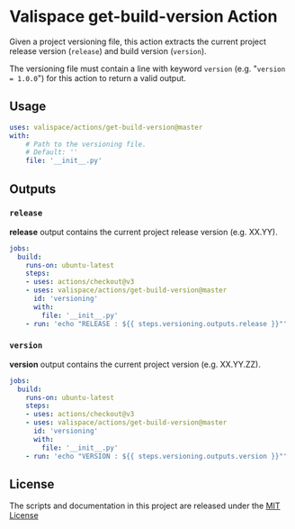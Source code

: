 # Valispace get-build-version Action

Given a project versioning file, this action extracts the current project release version (`release`) and build version (`version`).

The versioning file must contain a line with keyword `version` (e.g. "`version = 1.0.0`") for this action to return a valid output.

## Usage

<!-- start usage -->
```yaml
uses: valispace/actions/get-build-version@master
with:
    # Path to the versioning file.
    # Default: ''
    file: '__init__.py'
```
<!-- end usage -->

## Outputs

### `release`

**release** output contains the current project release version (e.g. XX.YY).

```yaml
jobs:
  build:
    runs-on: ubuntu-latest
    steps:
    - uses: actions/checkout@v3
    - uses: valispace/actions/get-build-version@master
      id: 'versioning'
      with:
        file: '__init__.py'
    - run: 'echo "RELEASE : ${{ steps.versioning.outputs.release }}"'
```

### `version`

**version** output contains the current project version (e.g. XX.YY.ZZ).

```yaml
jobs:
  build:
    runs-on: ubuntu-latest
    steps:
    - uses: actions/checkout@v3
    - uses: valispace/actions/get-build-version@master
      id: 'versioning'
      with:
        file: '__init__.py'
    - run: 'echo "VERSION : ${{ steps.versioning.outputs.version }}"'
```

## License

The scripts and documentation in this project are released under the [MIT License](../LICENSE)
